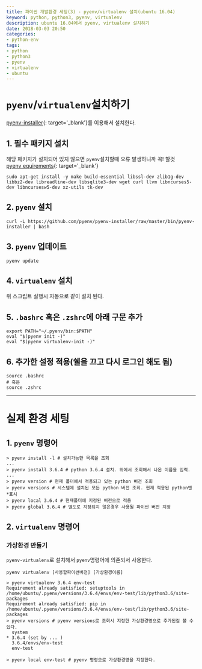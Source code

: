 ```yaml
---
title: 파이썬 개발환경 세팅(3) - pyenv/virtualenv 설치(ubuntu 16.04)
keyword: python, python3, pyenv, virtualenv
description: ubuntu 16.04에서 pyenv, virtualenv 설치하기
date: 2018-03-03 20:50
categories:
- python-env
tags:
- python
- python3
- pyenv
- virtualenv
- ubuntu
---
```

# `pyenv`/`virtualenv`설치하기
[pyenv-installer](https://github.com/pyenv/pyenv-installer 'pyenv-installer 홈페이지로 이동'){: target='_blank'}를 이용해서 설치한다.

## 1. 필수 패키지 설치
해당 패키지가 설치되어 있지 않으면 `pyenv`설치할때 오류 발생하니까 꼭! 할것  
[pyenv equirements](https://github.com/pyenv/pyenv/wiki/Common-build-problems 'pyenv equirements 페이지 보기'){: target='_blank'}

```shell
sudo apt-get install -y make build-essential libssl-dev zlib1g-dev libbz2-dev libreadline-dev libsqlite3-dev wget curl llvm libncurses5-dev libncursesw5-dev xz-utils tk-dev
```

## 2. `pyenv` 설치
```shell
curl -L https://github.com/pyenv/pyenv-installer/raw/master/bin/pyenv-installer | bash
```

## 3. `pyenv` 업데이트
```shell
pyenv update
```

## 4. `virtualenv` 설치
위 스크립트 실행시 자동으로 같이 설치 된다.

## 5. `.bashrc` 혹은 `.zshrc`에 아래 구문 추가
```shell
export PATH="~/.pyenv/bin:$PATH"
eval "$(pyenv init -)"
eval "$(pyenv virtualenv-init -)"
```

## 6. 추가한 설정 적용(쉘을 끄고 다시 로그인 해도 됨)
```shell
source .bashrc
# 혹은
source .zshrc
```

---

# 실제 환경 세팅

## 1. `pyenv` 명령어
```shell
> pyenv install -l # 설치가능한 목록을 조회
...
> pyenv install 3.6.4 # python 3.6.4 설치. 위에서 조회해서 나온 이름을 입력.
...
> pyenv version # 현재 폴더에서 적용되고 있는 python 버전 조회
> pyenv versions # 시스템에 설치된 모든 python 버전 조회. 현재 적용된 python엔 *표시
> pyenv local 3.6.4 # 현재폴더에 지정된 버전으로 적용
> pyenv global 3.6.4 # 별도로 지정되지 않은경우 사용될 파이썬 버전 지정
```

## 2. `virtualenv` 명령어

### 가상환경 만들기
`pyenv-virtualenv`로 설치해서 `pyenv`명령어에 의존되서 사용한다.

```shell
pyenv virtualenv [사용할파이썬버전] [가상환경이름]
```
```shell
> pyenv virtualenv 3.6.4 env-test
Requirement already satisfied: setuptools in /home/ubuntu/.pyenv/versions/3.6.4/envs/env-test/lib/python3.6/site-packages
Requirement already satisfied: pip in /home/ubuntu/.pyenv/versions/3.6.4/envs/env-test/lib/python3.6/site-packages
> pyenv versions # pyenv versions로 조회시 지정한 가상환경명으로 추가된걸 볼 수 있다.
  system
* 3.6.4 (set by ... )
  3.6.4/envs/env-test
  env-test
```
```shell
> pyenv local env-test # pyenv 명령으로 가상환경명을 지정한다.
```